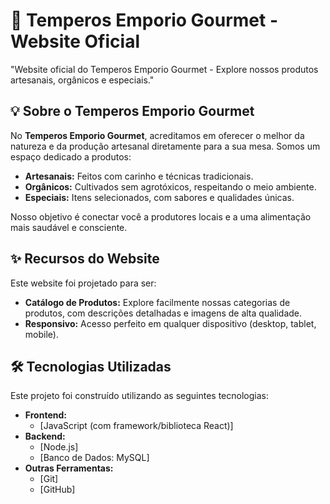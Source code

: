 # 🌿 Temperos Emporio Gourmet - Website Oficial
"Website oficial do Temperos Emporio Gourmet - Explore nossos produtos artesanais, orgânicos e especiais."

## 💡 Sobre o Temperos Emporio Gourmet

No **Temperos Emporio Gourmet**, acreditamos em oferecer o melhor da natureza e da produção artesanal diretamente para a sua mesa. Somos um espaço dedicado a produtos:

* **Artesanais:** Feitos com carinho e técnicas tradicionais.
* **Orgânicos:** Cultivados sem agrotóxicos, respeitando o meio ambiente.
* **Especiais:** Itens selecionados, com sabores e qualidades únicas.

Nosso objetivo é conectar você a produtores locais e a uma alimentação mais saudável e consciente.

## ✨ Recursos do Website

Este website foi projetado para ser:

* **Catálogo de Produtos:** Explore facilmente nossas categorias de produtos, com descrições detalhadas e imagens de alta qualidade.
* **Responsivo:** Acesso perfeito em qualquer dispositivo (desktop, tablet, mobile).

## 🛠️ Tecnologias Utilizadas

Este projeto foi construído utilizando as seguintes tecnologias:

* **Frontend:**
    * [JavaScript (com framework/biblioteca React)]
* **Backend:**
    * [Node.js]
    * [Banco de Dados: MySQL]
* **Outras Ferramentas:**
    * [Git]
    * [GitHub]
